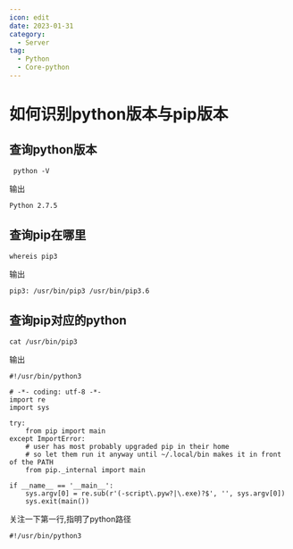 ```yaml
---
icon: edit
date: 2023-01-31
category:
  - Server
tag:
  - Python
  - Core-python
---
```


# 如何识别python版本与pip版本

## 查询python版本

```shell
 python -V
```

输出 

```shell
Python 2.7.5
```

## 查询pip在哪里 

```shell
whereis pip3
```

输出

```shell
pip3: /usr/bin/pip3 /usr/bin/pip3.6
```

## 查询pip对应的python

```shell
cat /usr/bin/pip3
```

输出

```shell
#!/usr/bin/python3

# -*- coding: utf-8 -*-
import re
import sys

try:
    from pip import main
except ImportError:
    # user has most probably upgraded pip in their home
    # so let them run it anyway until ~/.local/bin makes it in front of the PATH
    from pip._internal import main

if __name__ == '__main__':
    sys.argv[0] = re.sub(r'(-script\.pyw?|\.exe)?$', '', sys.argv[0])
    sys.exit(main())
```

关注一下第一行,指明了python路径

```shell
#!/usr/bin/python3
```
